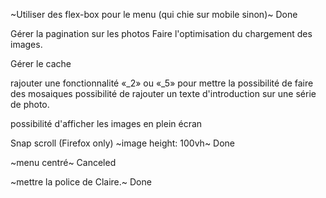 ~Utiliser des flex-box pour le menu (qui chie sur mobile sinon)~ Done

Gérer la pagination sur les photos
Faire l'optimisation du chargement des images.

Gérer le cache

rajouter une fonctionnalité «_2» ou «_5» pour mettre la possibilité de faire des mosaiques
possibilité de rajouter un texte d'introduction sur une série de photo.

possibilité d'afficher les images en plein écran

Snap scroll (Firefox only)
~image height: 100vh~ Done

~menu centré~ Canceled

~mettre la police de Claire.~ Done